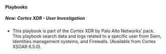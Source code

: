 
#### Playbooks
##### New: Cortex XDR - User Investigation
- This playbook is part of the Cortex XDR by Palo Alto Networks’ pack. This playbook search data and logs related to a specific user from Siem, Identities management systems, and Firewalls. (Available from Cortex XSOAR 6.5.0).
